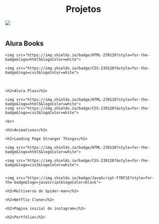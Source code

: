 <h1 align="center"> Projetos</h1>

<div>

<img src="https://img.shields.io/badge/Made%20for-VSCode-1f425f.svg">
</div><br>


<div>
    <h2>Alura Books</h2>
    
    <img src="https://img.shields.io/badge/HTML-239120?style=for-the-badge&logo=html5&logoColor=white">

    <img src="https://img.shields.io/badge/CSS-239120?&style=for-the-badge&logo=css3&logoColor=white">
    
       
</div><br>

    <h2>Alura Plus</h2>

    <img src="https://img.shields.io/badge/HTML-239120?style=for-the-badge&logo=html5&logoColor=white">
    <img src="https://img.shields.io/badge/CSS-239120?&style=for-the-badge&logo=css3&logoColor=white">
    
    <br>   

    <h2>Animations</h2>

    <h2>Landing Page Stranger Things</h2>

    <img src="https://img.shields.io/badge/HTML-239120?style=for-the-badge&logo=html5&logoColor=white">
    
    <img src="https://img.shields.io/badge/CSS-239120?&style=for-the-badge&logo=css3&logoColor=white">


    <img src="https://img.shields.io/badge/JavaScript-F7DF1E?style=for-the-badge&logo=javascript&logoColor=black">

    <h2>Multiverso do Spider-man</h2>

    <h2>Netflix Clone</h2>

    <h2>Pagina inicial do instagram</h2>

    <h2>Portfólio</h2>


